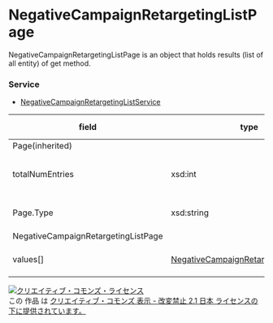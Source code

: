 # NegativeCampaignRetargetingListPage
NegativeCampaignRetargetingListPage is an object that holds results (list of all entity) of get method.

### Service
+ [NegativeCampaignRetargetingListService](../services/NegativeCampaignRetargetingListService.md)

| field | type | max<br>Occurs | min<br>Occurs | resp<br>onse | add | set | remove | description | 
|---|---|---|---|---|---|---|---|---|
| Page(inherited)|||||||||
| totalNumEntries| xsd:int||||||| Total number the item have retrieved. |
| Page.Type| xsd:string||||||| Subtype of this Page of instance. |
| NegativeCampaignRetargetingListPage|||||||
| values[]| <a href="./NegativeCampaignRetargetingListValues.md">NegativeCampaignRetargetingListValues</a>| unbounded| 0| ○| -| -| -| Result of get method.|

<a rel="license" href="http://creativecommons.org/licenses/by-nd/2.1/jp/"><img alt="クリエイティブ・コモンズ・ライセンス" style="border-width:0" src="https://i.creativecommons.org/l/by-nd/2.1/jp/88x31.png" /></a><br />この 作品 は <a rel="license" href="http://creativecommons.org/licenses/by-nd/2.1/jp/">クリエイティブ・コモンズ 表示 - 改変禁止 2.1 日本 ライセンスの下に提供されています。</a>

